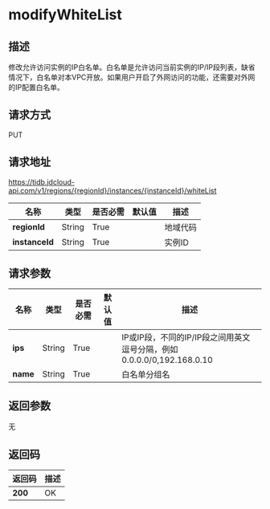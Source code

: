 # modifyWhiteList


## 描述
修改允许访问实例的IP白名单。白名单是允许访问当前实例的IP/IP段列表，缺省情况下，白名单对本VPC开放。如果用户开启了外网访问的功能，还需要对外网的IP配置白名单。

## 请求方式
PUT

## 请求地址
https://tidb.jdcloud-api.com/v1/regions/{regionId}/instances/{instanceId}/whiteList

|名称|类型|是否必需|默认值|描述|
|---|---|---|---|---|
|**regionId**|String|True| |地域代码|
|**instanceId**|String|True| |实例ID|

## 请求参数
|名称|类型|是否必需|默认值|描述|
|---|---|---|---|---|
|**ips**|String|True| |IP或IP段，不同的IP/IP段之间用英文逗号分隔，例如0.0.0.0/0,192.168.0.10|
|**name**|String|True| |白名单分组名|


## 返回参数
无


## 返回码
|返回码|描述|
|---|---|
|**200**|OK|
